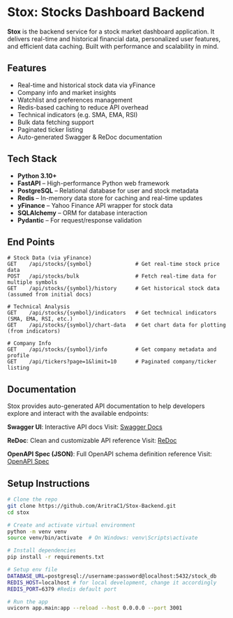 # Stox: Stocks Dashboard Backend
**Stox** is the backend service for a stock market dashboard application. It delivers real-time and historical financial data, personalized user features, and efficient data caching. Built with performance and scalability in mind.

## Features

- Real-time and historical stock data via yFinance
- Company info and market insights
- Watchlist and preferences management
- Redis-based caching to reduce API overhead
- Technical indicators (e.g. SMA, EMA, RSI)
- Bulk data fetching support
- Paginated ticker listing
- Auto-generated Swagger & ReDoc documentation

## Tech Stack

- **Python 3.10+**
- **FastAPI** – High-performance Python web framework
- **PostgreSQL** – Relational database for user and stock metadata
- **Redis** – In-memory data store for caching and real-time updates
- **yFinance** – Yahoo Finance API wrapper for stock data
- **SQLAlchemy** – ORM for database interaction
- **Pydantic** – For request/response validation

## End Points

```http
# Stock Data (via yFinance)
GET    /api/stocks/{symbol}              # Get real-time stock price data
POST   /api/stocks/bulk                  # Fetch real-time data for multiple symbols
GET    /api/stocks/{symbol}/history      # Get historical stock data (assumed from initial docs)

# Technical Analysis
GET    /api/stocks/{symbol}/indicators   # Get technical indicators (SMA, EMA, RSI, etc.)
GET    /api/stocks/{symbol}/chart-data   # Get chart data for plotting (from indicators)

# Company Info
GET    /api/stocks/{symbol}/info         # Get company metadata and profile
GET    /api/tickers?page=1&limit=10      # Paginated company/ticker listing
```

## Documentation
Stox provides auto-generated API documentation to help developers explore and interact with the available endpoints:

**Swagger UI**: Interactive API docs
Visit: [Swagger Docs]()

**ReDoc**: Clean and customizable API reference
Visit: [ReDoc]()

**OpenAPI Spec (JSON)**: Full OpenAPI schema definition reference
Visit: [OpenAPI Spec]()

## Setup Instructions
```bash
# Clone the repo
git clone https://github.com/AritraC1/Stox-Backend.git
cd stox

# Create and activate virtual environment
python -m venv venv
source venv/bin/activate  # On Windows: venv\Scripts\activate

# Install dependencies
pip install -r requirements.txt

# Setup env file
DATABASE_URL=postgresql://username:password@localhost:5432/stock_db
REDIS_HOST=localhost # for local development, change it accordingly
REDIS_PORT=6379 #Redis default port

# Run the app
uvicorn app.main:app --reload --host 0.0.0.0 --port 3001

```
